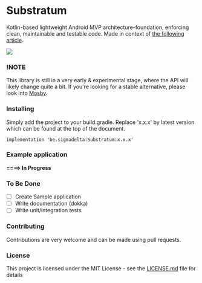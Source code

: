 # Substratum

Kotlin-based lightweight Android MVP architecture-foundation, enforcing clean, maintainable and testable code. Made in context of [the following article](https://medium.com/@bojanbelic/iaa-2-touching-base-with-architecture-basics-mvp-clean-architectures-package-by-feature-1f2ee92ee4e8).

![](https://cdn-images-1.medium.com/max/1600/1*H0KafhijuPhqgSJsdUn_8Q.png)

### !NOTE
This library is still in a very early & experimental stage, where the API will likely change quite a bit. If you're looking for a stable alternative, please look into [Mosby](https://github.com/sockeqwe/mosby). 

### Installing
Simply add the project to your build.gradle. Replace 'x.x.x' by latest version which can be found at the top of the document.

```
implementation 'be.sigmadelta:Substratum:x.x.x'
```
### Example application
__====> In Progress__

### To Be Done
- [ ] Create Sample application
- [ ] Write documentation (dokka)
- [ ] Write unit/integration tests

### Contributing
Contributions are very welcome and can be made using pull requests.

### License
This project is licensed under the MIT License - see the [LICENSE.md](LICENSE.md) file for details

